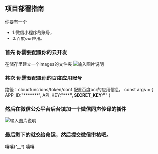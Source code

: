 ## 项目部署指南

你要有一个
 * 1.微信小程序的账号，
 * 2.百度ocr应用。
### 首先 你需要配置你的云开发
在储存里建立一个images的文件夹
![输入图片说明](https://images.gitee.com/uploads/images/2020/0217/200214_a33be369_1791536.png "屏幕截图.png")

### 其次 你需要配置你的百度应用账号
路径：cloudfunctions/token/conf
配置百度ocr的应用信息。
const args = {
  APP_ID:"*******",
  API_KEY:"***********************************",
  SECRET_KEY:"********************************"
}

### 然后在微信公众平台后台填加一个微信同声传译的插件
![输入图片说明](https://images.gitee.com/uploads/images/2020/0217/203515_c3f03382_1791536.png "屏幕截图.png")

### 最后剩下的就交给命运，然后提交微信审核吧。

嘻嘻(*^__^*) 嘻嘻